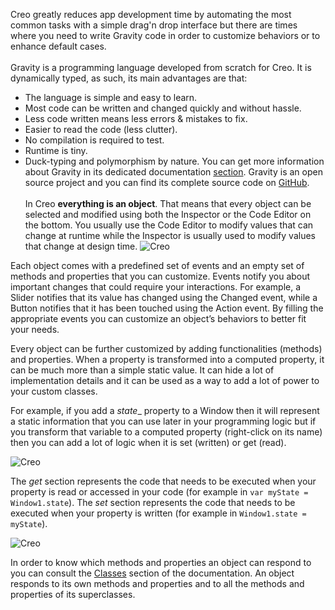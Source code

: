 Creo greatly reduces app development time by automating the most common tasks with a simple drag'n drop interface but there are times where you need to write Gravity code in order to customize behaviors or to enhance default cases.
<br><br>
Gravity is a programming language developed from scratch for Creo. It is dynamically typed, as such, its main advantages are that:
* The language is simple and easy to learn.
* Most code can be written and changed quickly and without hassle.
* Less code written means less errors & mistakes to fix.
* Easier to read the code (less clutter).
* No compilation is required to test.
* Runtime is tiny.
* Duck-typing and polymorphism by nature. 
You can get more information about Gravity in its dedicated documentation [section](https://docs.creolabs.com/gravity/).
Gravity is an open source project and you can find its complete source code on [GitHub](https://github.com/marcobambini/gravity).
<br><br>
In Creo **everything is an object**. That means that every object can be selected and modified using both the Inspector or the Code Editor on the bottom. You usually use the Code Editor to modify values that can change at runtime while the Inspector is usually used to modify values that change at design time.
![Creo](images/code_1.png)

Each object comes with a predefined set of events and an empty set of methods and properties that you can customize. Events notify you about important changes that could require your interactions. For example, a Slider notifies that its value has changed using the Changed event, while a Button notifies that it has been touched using the Action event. By filling the appropriate events you can customize an object’s behaviors to better fit your needs.

Every object can be further customized by adding functionalities (methods) and properties. 
When a property is transformed into a computed property, it can be much more than a simple static value. It can hide a lot of implementation details and it can be used as a way to add a lot of power to your custom classes.

For example, if you add a _state__ property to a Window then it will represent a static information that you can use later in your programming logic but if you transform that variable to a computed property (right-click on its name) then you can add a lot of logic when it is set (written) or get (read).

![Creo](images/code_2.png)

The _get_ section represents the code that needs to be executed when your property is read or accessed in your code (for example in ```var myState = Window1.state```). The _set_ section represents the code that needs to be executed when your property is written (for example in ```Window1.state = myState```).

![Creo](images/code_3.png)

In order to know which methods and properties an object can respond to you can consult the [Classes](https://docs.creolabs.com/classes/) section of the documentation. An object responds to its own methods and properties and to all the methods and properties of its superclasses.
